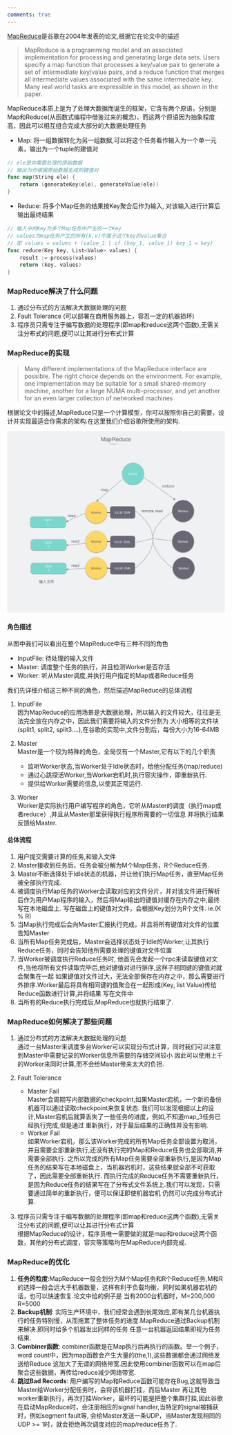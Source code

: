 ```yaml
---
comments: true
---
```

[MapReduce](https://research.google/pubs/pub62/)是谷歌在2004年发表的论文,根据它在论文中的描述
> MapReduce is a programming model and an associated implementation for processing and generating large data sets. Users specify a map function that processes a key/value pair to generate a set of intermediate key/value pairs, and a reduce function that merges all intermediate values associated with the same intermediate key. Many real world tasks are expressible in this model, as shown in the paper.

MapReduce本质上是为了处理大数据而诞生的框架，它含有两个原语，分别是Map和Reduce(从函数式编程中借鉴过来的概念)，而这两个原语因为抽象程度高，因此可以相互组合完成大部分的大数据处理任务

- Map: 将一组数据转化为另一组数据,可以将这个任务看作输入为一个单一元素，输出为一个tuple的建值对
```go
// ele是你需要处理的原始数据
// 输出为你根据原始数据生成的键值对
func map(String ele) {
    return (generateKey(ele), generateValue(ele))
}
```
- Reduce: 将多个Map任务的结果按Key聚合后作为输入, 对该输入进行计算后输出最终结果
```go
// 输入中的Key为多个Map任务中产生的一个Key
// values为map任务产生的所有(k,v)中属于这个key的value集合
// 即 values = values + (value_1 | if (key_1, value_1) key_1 = key)
func reduce(Key key, List<Value> values) {
    result := process(values)
    return (key, values)
}
```

### MapReduce解决了什么问题
1. 通过分布式的方法解决大数据处理的问题
2. Fault Tolerance (可以部署在商用服务器上，容忍一定的机器损坏)
3. 程序员只需专注于编写数据的处理程序(即map和reduce这两个函数),无需关注分布式的问题,便可以让其进行分布式计算

### MapReduce的实现

>Many different implementations of the MapReduce interface are possible. The right choice depends on the environment. For example, one implementation may be suitable for a small shared-memory machine, another for a large NUMA multi-processor, and yet another for an even larger collection of networked machines

根据论文中的描述,MapReduce只是一个计算模型，你可以按照你自己的需要，设计并实现最适合你需求的架构.在这里我们介绍谷歌所使用的架构.

![MapReduce](./pic/MapReduce.png)

#### 角色描述

从图中我们可以看出在整个MapReduce中有三种不同的角色

- InputFile: 待处理的输入文件
- Master: 调度整个任务的执行，并且检测Worker是否存活
- Worker: 听从Master调度,并执行用户指定的Map或者Reduce任务

我们先详细介绍这三种不同的角色，然后描述MapReduce的总体流程

1. InputFile  
因为MapReduce的应用场景是大数据处理，所以输入的文件较大，往往是无法完全放在内存之中，因此我们需要将输入的文件分割为
大小相等的文件块(split1, split2, split3....),在谷歌的实现中,文件分割后，每份大小为16-64MB

2. Master  
Master是一个较为特殊的角色，全局仅有一个Master,它有以下的几个职责  
    * 监听Worker状态,当Worker处于Idle状态时，给他分配任务(map/reduce)
    * 通过心跳探活Worker,当Worker宕机时,执行容灾操作，即重新执行.
    * 提供给Worker需要的信息,以使其正常运行.
3. Worker  
Worker是实际执行用户编写程序的角色，它听从Master的调度（执行map或者reduce）,并且从Master那里获得执行程序所需要的一切信息
并将执行结果反馈给Master.

#### 总体流程
1. 用户提交需要计算的任务,和输入文件
2. Master接收到任务后，任务会被分解为M个Map任务，R个Reduce任务.
3. Master不断选择处于Idle状态的机器，并让他们执行Map任务，直至Map任务被全部执行完成.
4. 被调度执行Map任务的Worker会读取对应的文件分片，并对该文件进行解析后作为用户Map程序的输入，然后将Map输出的键值对缓存在内存之中,最终写在本地磁盘上.
写在磁盘上的键值对文件，会根据Key划分为R个文件. ie.(K % R)
5. 当Map执行完成后会向Master汇报执行完成，并且将所有键值对文件的位置告知Master
6. 当所有Map任务完成后，Master会选择状态处于Idle的Worker,让其执行Reduce任务，同时会告知他所需要处理的键值对文件位置
7. 当Worker被调度执行Reduce任务时, 他首先会发起一个rpc来读取键值对文件,当他将所有文件读取完毕后,他对键值对进行排序,这样子相同键的键值对就会聚集在一起
如果键值对文件过大，无法全部保存在内存之中，那么需要进行外排序.Worker最后将具有相同键的值聚合在一起形成(Key, list Value)传给Reduce函数进行计算,并将结果
写在文件中
8. 当所有的Reduce执行完成后,MapReduce也就执行结束了.

### MapReduce如何解决了那些问题
1. 通过分布式的方法解决大数据处理的问题  
通过一台Master来调度多台Worker可以实现分布式计算，同时我们可以注意到Master中需要记录的Worker信息所需要的存储空间较小
因此可以使用上千的Worker来同时计算,而不会给Master带来太大的负担.
2. Fault Tolerance  
    - Master Fail  
      Master会周期写内部数据的checkpoint,如果Master宕机，一个新的备份机器可以通过读取checkpoint来恢复状态.
      我们可以发现根据以上的设计,Master宕机后就算丢失了一些任务的进度，例如,不知道map_3任务已经执行完成,但是通过
      重新执行，对于最后结果的正确性并没有影响.
    - Worker Fail  
      如果Worker宕机，那么该Worker完成的所有Map任务全部设置为取消，并且需要全部重新执行,还没有执行完的Map和Reduce任务也全部取消,并需要全部执行.
      之所以完成的所有Map任务需要全部重新执行,是因为Map任务的结果写在本地磁盘上，当机器宕机时，这些结果就全部不可获取了，因此需要全部重新执行.
      而执行完成的Reduce任务不需要重新执行，是因为Reduce任务的结果写在了分布式文件系统上.我们可以发现，只需要通过简单的重新执行，便可以保证即使机器宕机
      仍然可以完成分布式计算.

3. 程序员只需专注于编写数据的处理程序(即map和reduce这两个函数),无需关注分布式的问题,便可以让其进行分布式计算  
根据MapReduce的设计，程序员唯一需要做的就是map和reduce这两个函数，其他的分布式调度，容灾等策略均在MapReduce内部完成.

### MapReduce的优化
1. **任务的粒度**:MapReduce一般会划分为M个Map任务和R个Reduce任务,M和R的选择一般会远大于机器数量，这样有利于负载均衡，同时如果机器宕机的话，也可以快速恢复.论文中给的例子是
当有2000台机器时，M=200,000 R=5000
2. **Backup机制**: 实际生产环境中，我们经常会遇到长尾效应,即有某几台机器执行的任务特别慢，从而拖累了整体任务的进度.MapReduce通过Backup机制来解决.即同时给多个机器发出同样的任务
任意一台机器返回结果即视为任务结束.
3. **Combiner函数**: combiner函数是在Map执行后再执行的函数。举一个例子，word count中，因为map函数会产生大量的(the,1),这些数据都会通过网络发送给Reduce
这加大了无谓的网络带宽.因此使用combiner函数可以在map后聚合这些数据，再传给reduce减少网络带宽.
4. **跳过Bad Records**: 用户编写的Map和Reduce函数可能存在Bug,这就导致当Master给Worker分配任务时，会将该机器打挂，而后Master
再让其他worker重新执行，再次打挂Worker，最坏的可能是把整个集群打挂,因此谷歌在启动MapReduce时，会注册相应的signal handler,当特定的signal被捕获时，例如segment fault等,
会给Master发送一条UDP，当Master发现相同的UDP >= 1时，就会拒绝再次调度对应的map/reduce任务了.